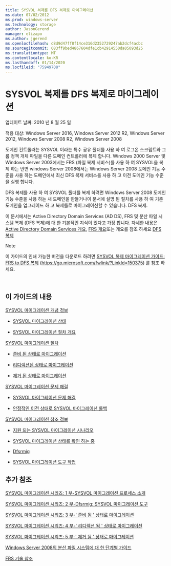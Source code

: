 ```yaml
---
title: SYSVOL 복제를 DFS 복제로 마이그레이션
ms.date: 07/02/2012
ms.prod: windows-server
ms.technology: storage
author: JasonGerend
manager: elizapo
ms.author: jgerend
ms.openlocfilehash: d8d9d47ff8f14ce316d2352729247ab2dcf4acbc
ms.sourcegitcommit: 083ff9bed4867604dfe1cb42914550da05093d25
ms.translationtype: MT
ms.contentlocale: ko-KR
ms.lasthandoff: 01/14/2020
ms.locfileid: "75949708"
---
```

# <a name="migrate-sysvol-replication-to-dfs-replication"></a>SYSVOL 복제를 DFS 복제로 마이그레이션


업데이트 날짜: 2010 년 8 월 25 일

적용 대상: Windows Server 2016, Windows Server 2012 R2, Windows Server 2012, Windows Server 2008 R2, Windows Server 2008

도메인 컨트롤러는 SYSVOL 이라는 특수 공유 폴더를 사용 하 여 로그온 스크립트와 그룹 정책 개체 파일을 다른 도메인 컨트롤러에 복제 합니다. Windows 2000 Server 및 Windows Server 2003에서는 FRS (파일 복제 서비스)를 사용 하 여 SYSVOL을 복제 하는 반면 windows Server 2008에서는 Windows Server 2008 도메인 기능 수준을 사용 하는 도메인에서 최신 DFS 복제 서비스를 사용 하 고 이전 도메인 기능 수준을 실행 합니다.

DFS 복제를 사용 하 여 SYSVOL 폴더를 복제 하려면 Windows Server 2008 도메인 기능 수준을 사용 하는 새 도메인을 만들거나이 문서에 설명 된 절차를 사용 하 여 기존 도메인을 업그레이드 하 고 복제를로 마이그레이션할 수 있습니다. DFS 복제.

이 문서에서는 Active Directory Domain Services (AD DS), FRS 및 분산 파일 시스템 복제 (DFS 복제)에 대 한 기본적인 지식이 있다고 가정 합니다. 자세한 내용은 [Active Directory Domain Services 개요](https://go.microsoft.com/fwlink/?linkid=147787), [FRS 개요](https://go.microsoft.com/fwlink/?linkid=121763)또는 개요를 참조 하세요 [DFS 복제](https://go.microsoft.com/fwlink/?linkid=121762)


> [!NOTE]
> 이 가이드의 인쇄 가능한 버전을 다운로드 하려면 <a href="https://go.microsoft.com/fwlink/?linkid=150375">SYSVOL 복제 마이그레이션 가이드: FRS to DFS 복제</a> (https://go.microsoft.com/fwlink/?LinkId=150375) 를 참조 하세요.
<br>


## <a name="in-this-guide"></a>이 가이드의 내용

[SYSVOL 마이그레이션 개념 정보](https://docs.microsoft.com/previous-versions/windows/it-pro/windows-server-2008-R2-and-2008/dd640170(v=ws.10))

  - [SYSVOL 마이그레이션 상태](https://docs.microsoft.com/previous-versions/windows/it-pro/windows-server-2008-R2-and-2008/dd641052(v=ws.10))  
      
  - [SYSVOL 마이그레이션 절차 개요](https://docs.microsoft.com/previous-versions/windows/it-pro/windows-server-2008-R2-and-2008/dd639809(v=ws.10))  
      

[SYSVOL 마이그레이션 절차](https://docs.microsoft.com/previous-versions/windows/it-pro/windows-server-2008-R2-and-2008/dd639860(v=ws.10))

  - [준비 된 상태로 마이그레이션](https://docs.microsoft.com/previous-versions/windows/it-pro/windows-server-2008-R2-and-2008/dd641193(v=ws.10))  
      
  - [리디렉션된 상태로 마이그레이션](https://docs.microsoft.com/previous-versions/windows/it-pro/windows-server-2008-R2-and-2008/dd641340(v=ws.10))  
      
  - [제거 된 상태로 마이그레이션](https://docs.microsoft.com/previous-versions/windows/it-pro/windows-server-2008-R2-and-2008/dd640254(v=ws.10))  
      

[SYSVOL 마이그레이션 문제 해결](https://docs.microsoft.com/previous-versions/windows/it-pro/windows-server-2008-R2-and-2008/dd640395(v=ws.10))

  - [SYSVOL 마이그레이션 문제 해결](https://docs.microsoft.com/previous-versions/windows/it-pro/windows-server-2008-R2-and-2008/dd639976(v=ws.10))  
      
  - [안정적인 이전 상태로 SYSVOL 마이그레이션 롤백](https://docs.microsoft.com/previous-versions/windows/it-pro/windows-server-2008-R2-and-2008/dd640509(v=ws.10))  
      

[SYSVOL 마이그레이션 참조 정보](https://docs.microsoft.com/previous-versions/windows/it-pro/windows-server-2008-R2-and-2008/dd640293(v=ws.10))

  - [지원 되는 SYSVOL 마이그레이션 시나리오](https://docs.microsoft.com/previous-versions/windows/it-pro/windows-server-2008-R2-and-2008/dd639854(v=ws.10))  
      
  - [SYSVOL 마이그레이션 상태를 확인 하는 중](https://docs.microsoft.com/previous-versions/windows/it-pro/windows-server-2008-R2-and-2008/dd639789(v=ws.10))  
      
  - [Dfsrmig](https://docs.microsoft.com/previous-versions/windows/it-pro/windows-server-2008-R2-and-2008/dd641227(v=ws.10))  
      
  - [SYSVOL 마이그레이션 도구 작업](https://docs.microsoft.com/previous-versions/windows/it-pro/windows-server-2008-R2-and-2008/dd639712(v=ws.10))  
      

## <a name="additional-references"></a>추가 참조

[SYSVOL 마이그레이션 시리즈: 1 부-SYSVOL 마이그레이션 프로세스 소개](https://go.microsoft.com/fwlink/?linkid=121756)

[SYSVOL 마이그레이션 시리즈: 2 부-Dfsrmig: SYSVOL 마이그레이션 도구](https://go.microsoft.com/fwlink/?linkid=121757)

[SYSVOL 마이그레이션 시리즈: 3 부-' 준비 됨 ' 상태로 마이그레이션](https://go.microsoft.com/fwlink/?linkid=121758)

[SYSVOL 마이그레이션 시리즈: 4 부-' 리디렉션 됨 ' 상태로 마이그레이션](https://go.microsoft.com/fwlink/?linkid=121759)

[SYSVOL 마이그레이션 시리즈: 5 부-' 제거 됨 ' 상태로 마이그레이션](https://go.microsoft.com/fwlink/?linkid=121760)

[Windows Server 2008의 분산 파일 시스템에 대 한 단계별 가이드](https://go.microsoft.com/fwlink/?linkid=85231)

[FRS 기술 참조](https://go.microsoft.com/fwlink/?linkid=121764)

